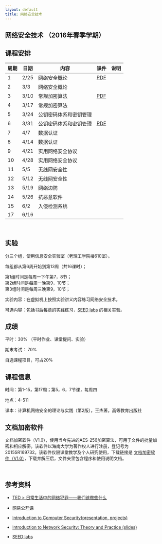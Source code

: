 ```yaml
---
layout: default
title: 网络安全技术
---
```


网络安全技术 （2016年春季学期）
-------------------------------

课程安排
--------

| 周期 | 日期 | 内容                   | 课件                  | 说明 |
|------|------|------------------------|-----------------------|------|
| 1    | 2/25 | 网络安全概论           | [PDF](<Chapter1.pdf>) |      |
| 2    | 3/3  | 网络安全概论           |                       |      |
| 3    | 3/10 | 常规加密算法           | [PDF](<Chapter2.pdf>) |      |
| 4    | 3/17 | 常规加密算法           |                       |      |
| 5    | 3/24 | 公钥密码体系和密钥管理 |                       |      |
| 6    | 3/31 | 公钥密码体系和密钥管理 | [PDF](<Chapter3.pdf>) |      |
| 7    | 4/7  | 数据认证               |                       |      |
| 8    | 4/14 | 数据认证               |                       |      |
| 9    | 4/21 | 实用网络安全协议       |                       |      |
| 10   | 4/28 | 实用网络安全协议       |                       |      |
| 11   | 5/5  | 无线网安全性           |                       |      |
| 12   | 5/12 | 无线网安全性           |                       |      |
| 13   | 5/19 | 网络边防               |                       |      |
| 14   | 5/26 | 抗恶意软件             |                       |      |
| 15   | 6/2  | 入侵检测系统           |                       |      |
| 17   | 6/16 |                        |                       |      |

 

实验
----

分三个组，使用信息安全实验室（老理工学院楼610室）。

每组都从第6周开始到第13周（共16课时）；

第1组时间是每周一下午第7，8节；  
第2组时间是每周一晚第9，10节；  
第3组时间是每周三晚第9，10节；

实验内容：在虚拟机上按照实验讲义内容练习网络安全技术。

可选内容：包括书后每章的实践练习，[SEED
labs](<http://www.cis.syr.edu/~wedu/seed/labs.html>) 的相关实验。

成绩
----

平时：30% （平时作业、课堂提问、实验）

期末考试： 70%

自选课程项目，可占20%

课程信息
--------

时间：第1-15，第17周；第5，6，7节课，每周四

地点：4-511

课本：计算机网络安全的理论与实践（第2版），王杰著，高等教育出版社

文档加密软件
------------

文档加密软件（V1.0），使用当今先进的AES-256加密算法，可用于文件的批量加密和相应解密。该软件以海南大学为著作权人进行注册，登记号为2015SR169732。该软件仅限课堂教学及个人研究使用，下载链接是
[文档加密软件（V1.0）](<文档加密软件包.zip>)，下载并解压后，文件夹里包含程序和使用说明文档。

 

参考资料
--------

-   [TED \>
    日常生活中的网络犯罪——我们该做些什么](<http://open.163.com/movie/2014/3/3/L/M9KC5G9MO_M9KGSBV3L.html>)

-   [网易公开课](<http://c.open.163.com/search/search.htm?query=%E7%BD%91%E7%BB%9C%E5%AE%89%E5%85%A8>)

-   [Introduction to Computer Security(presentation,
    projects)](<http://www.securitybook.net/>)

-   [Introduction to Network Security: Theory and Practice
    (slides)](<http://www.cs.uml.edu/~wang/NetSec/>)

-   [SEED labs](<http://www.cis.syr.edu/~wedu/seed/labs.html>)
